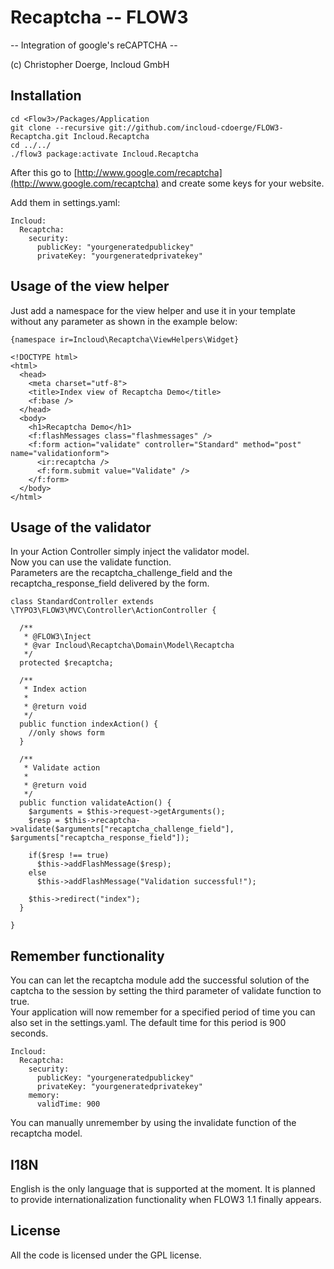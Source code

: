 Recaptcha -- FLOW3
==============================================
-- Integration of google's reCAPTCHA --

(c) Christopher Doerge, Incloud GmbH  

Installation
------------

```
cd <Flow3>/Packages/Application
git clone --recursive git://github.com/incloud-cdoerge/FLOW3-Recaptcha.git Incloud.Recaptcha
cd ../../
./flow3 package:activate Incloud.Recaptcha
```

After this go to [http://www.google.com/recaptcha](http://www.google.com/recaptcha) and create some keys for your website.

Add them in settings.yaml:

```
Incloud:
  Recaptcha:
    security:
      publicKey: "yourgeneratedpublickey"
      privateKey: "yourgeneratedprivatekey"
```

Usage of the view helper
------------------------

Just add a namespace for the view helper and use it in your template without any parameter as shown in the example below:

```
{namespace ir=Incloud\Recaptcha\ViewHelpers\Widget}

<!DOCTYPE html>
<html>
  <head>
    <meta charset="utf-8">
    <title>Index view of Recaptcha Demo</title> 
    <f:base />
  </head>
  <body>
    <h1>Recaptcha Demo</h1>
    <f:flashMessages class="flashmessages" />
    <f:form action="validate" controller="Standard" method="post" name="validationform">
      <ir:recaptcha />
      <f:form.submit value="Validate" />
    </f:form>
  </body>
</html>
```

Usage of the validator
----------------------

In your Action Controller simply inject the validator model.  
Now you can use the validate function.  
Parameters are the recaptcha_challenge_field and the recaptcha_response_field delivered by the form.

```
class StandardController extends \TYPO3\FLOW3\MVC\Controller\ActionController {

  /**
   * @FLOW3\Inject
   * @var Incloud\Recaptcha\Domain\Model\Recaptcha
   */
  protected $recaptcha;

  /**
   * Index action
   *
   * @return void
   */
  public function indexAction() {
    //only shows form
  }

  /**
   * Validate action
   *
   * @return void
   */
  public function validateAction() {
    $arguments = $this->request->getArguments();
    $resp = $this->recaptcha->validate($arguments["recaptcha_challenge_field"], $arguments["recaptcha_response_field"]);
    
    if($resp !== true)
      $this->addFlashMessage($resp);
    else
      $this->addFlashMessage("Validation successful!");

    $this->redirect("index");
  }

}
```

Remember functionality
----------------------

You can can let the recaptcha module add the successful solution of the captcha to the session by setting the third parameter of validate function to true.  
Your application will now remember for a specified period of time you can also set in the settings.yaml. The default time for this period is 900 seconds.

```
Incloud:
  Recaptcha:
    security:
      publicKey: "yourgeneratedpublickey"
      privateKey: "yourgeneratedprivatekey"
    memory:
      validTime: 900
```

You can manually unremember by using the invalidate function of the recaptcha model.

I18N
----

English is the only language that is supported at the moment. It is planned to provide internationalization functionality when FLOW3 1.1 finally appears.

License
-------

All the code is licensed under the GPL license.